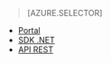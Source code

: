 ﻿> [AZURE.SELECTOR]
- [Portal](../articles/media-services-manage-content.md)
- [SDK .NET](../articles/media-services-dotnet-upload-files.md)
- [API REST](../articles/media-services-rest-upload-files.md)


<!--HONumber=52--> 
